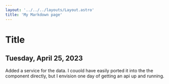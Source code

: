 ```yaml
---
layout: '../../../layouts/Layout.astro'
title: 'My Markdown page'
---
```

# Title


## Tuesday, April 25, 2023

Added a service for the data. I couold have easily ported it into the the component directly, but I envision one day of getting an api up and running.